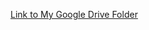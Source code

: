 [Link to My Google Drive Folder](https://drive.google.com/drive/folders/1lNTEAuWT08cX7wtXYN8Q4fb46RZKwZ0l?usp=sharing)
